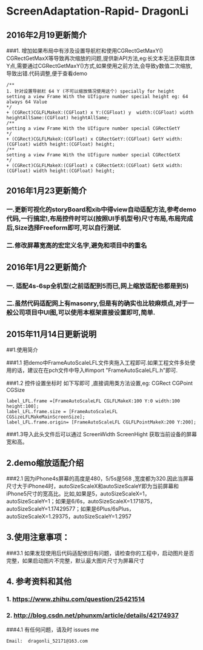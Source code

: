 # ScreenAdaptation-Rapid- DragonLi

## 2016年2月19更新简介
###1. 增加如果布局中有涉及设置导航栏和使用CGRectGetMaxY() CGRectGetMaxX等导致再次缩放的问题,提供新API方法,eg:长文本无法获取具体Y点,需要通过CGRectGetMaxY()方式,如果使用之前方法,会导致y数值二次缩放,导致出错.代码调整,便于查看demo
```objc
/**
1. 针对设置导航栏 64 Y (不可以缩放情况使用这个) specially for height
setting a view Frame With the UIfigure number special height eg: 64  always 64 Value
*/
+ (CGRect)CGLFLMakeX:(CGFloat) x Y:(CGFloat) y  width:(CGFloat) width heightAllSame:(CGFloat) heightAllSame;
/**
setting a view Frame With the UIfigure number special CGRectGetY
*/
+ (CGRect)CGLFLMakeX:(CGFloat) x CGRectGetY:(CGFloat) GetY width:(CGFloat) width height:(CGFloat) height;
/**
setting a view Frame With the UIfigure number special CGRectGetX
*/
+ (CGRect)CGLFLMakeX:(CGFloat) x CGRectGetX:(CGFloat) GetX width:(CGFloat) width height:(CGFloat) height;
```


## 2016年1月23更新简介
### 一.更新可视化的storyBoard和xib中得view自动适配方法,参考demo代码,一行搞定!,布局控件时可以(按照UI手机型号)尺寸布局,布局完成后,Size选择Freeform即可,可以自行测试.
### 二.修改屏幕宽高的宏定义名字,避免和项目中的重名



## 2016年1月22更新简介
### 一. 适配4s-6sp全机型(之前适配到5而已,网上缩放适配也都是到5)
### 二.虽然代码适配网上有masonry,但是有的确实也比较麻烦点,对于一般公司项目中UI图,可以使用本框架直接设置即可,简单.


## 2015年11月14日更新说明

##1.使用简介

###1.1 把demo中FrameAutoScaleLFL文件夹拖入工程即可.如果工程文件多处使用的话，建议在在pch文件中导入#import "FrameAutoScaleLFL.h"即可.

###1.2 控件设置坐标时 如下写即可 ,直接调用类方法设置,eg: CGRect CGPoint  CGSize
```objc
label_LFL.frame =[FrameAutoScaleLFL CGLFLMakeX:100 Y:0 width:100 height:100];
label_LFL.frame.size = [FrameAutoScaleLFL CGSizeLFLMakeMainScreenSize];
label_LFL.frame.origin= [FrameAutoScaleLFL CGLFLPointMakeX:200 Y:200];
```

###1.3导入此头文件后可以通过 ScreenWidth  ScreenHight 获取当前设备的屏幕宽和高。

## 2.demo缩放适配介绍

###2.1 因为iPhone4s屏幕的高度是480，5/5s是568 ,宽度都为320.因此当屏幕尺寸大于iPhone4时，autoSizeScaleX和autoSizeScaleY即为当前屏幕和iPhone5尺寸的宽高比。比如,如果是5，autoSizeScaleX=1，autoSizeScaleY=1；如果是6/6s，autoSizeScaleX=1.171875，autoSizeScaleY=1.17429577；如果是6Plus/6sPlus，autoSizeScaleX=1.29375，autoSizeScaleY=1.2957
 
## 3.使用注意事项：

###3.1 如果发现使用后代码适配依旧有问题，请检查你的工程中，启动图片是否完整，如果启动图片不完整，默认最大图片尺寸为屏幕尺寸


## 4. 参考资料和其他

### 1. https://www.zhihu.com/question/25421514

###  2. http://blog.csdn.net/phunxm/article/details/42174937


###4.1 有任何问题，请及时 issues me

	Email:  dragonli_52171@163.com

